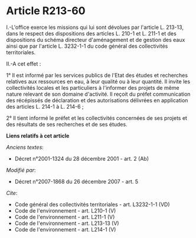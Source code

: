 # Article R213-60

I.-L'office exerce les missions qui lui sont dévolues par l'article L. 213-13, dans le respect des dispositions des articles
L. 210-1 et L. 211-1 et des dispositions du schéma directeur d'aménagement et de gestion des eaux ainsi que par l'article L.
3232-1-1 du code général des collectivités territoriales. 

II.-A cet effet : 

1° Il est informé par les services publics de l'Etat des études et recherches relatives aux ressources en eau, à leur qualité
ou à leur quantité. Il invite les collectivités locales et les particuliers à l'informer des projets de même nature relevant
de son domaine d'activité. Il reçoit du préfet communication des récépissés de déclaration et des autorisations délivrées en
application des articles L. 214-1 à L. 214-6 ; 

2° Il tient informé le préfet et les collectivités concernées de ses projets et des résultats de ses recherches et de ses
études.

**Liens relatifs à cet article**

_Anciens textes_:

  - Décret n°2001-1324 du 28 décembre 2001 - art. 2 (Ab)

_Modifié par_:

  - Décret n°2007-1868 du 26 décembre 2007 - art. 5

_Cite_:

  - Code général des collectivités territoriales - art. L3232-1-1 (VD)
  - Code de l'environnement - art. L210-1 (V)
  - Code de l'environnement - art. L211-1 (V)
  - Code de l'environnement - art. L213-13 (V)
  - Code de l'environnement - art. L214-1 (V)
